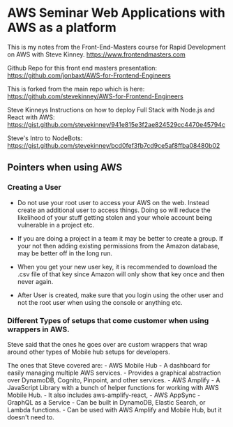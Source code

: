 # AWS Seminar Web Applications with AWS as a platform

This is my notes from the Front-End-Masters course for Rapid Development on AWS with Steve Kinney. https://www.frontendmasters.com

Github Repo for this front end masters presentation: https://github.com/jonbaxt/AWS-for-Frontend-Engineers

This is forked from the main repo which is here: https://github.com/stevekinney/AWS-for-Frontend-Engineers


Steve Kinneys Instructions on how to deploy Full Stack with Node.js and React with AWS: https://gist.github.com/stevekinney/941e815e3f2ae824529cc4470e45794c

Steve's Intro to NodeBots: https://gist.github.com/stevekinney/bcd0fef3fb7cd9ce5af8ffba08480b02


## Pointers when using AWS

### Creating a User

- Do not use your root user to access your AWS on the web. Instead create an additional user to access things. Doing so will reduce the likelihood of your stuff getting stolen and your whole account being vulnerable in a project etc.

- If you are doing a project in a team it may be better to create a group. If your not then adding existing permissions from the Amazon database, may be better off in the long run.

- When you get your new user key, it is recommended to download the .csv file of that key since Amazon will only show that key once and then never again.

- After User is created, make sure that you login using the other user and not the root user when using the console or anything etc.

### Different Types of setups that come customer when using wrappers in AWS.

Steve said that the ones he goes over are custom wrappers that wrap around other types of Mobile hub setups for developers.

The ones that Steve covered are:
    - AWS Mobile Hub
        - A dashboard for easily managing multiple AWS services.
        - Provides a graphical abstraction over DynamoDB, Cognito, Pinpoint, and other services.
    - AWS Amplify
        - A JavaScript Library with a bunch of helper functions for working with AWS Mobile Hub.
        - It also includes aws-amplify-react, 
    - AWS AppSync
        - GraphQL as a Service
        - Can be built in DynamoDB, Elastic Search, or Lambda functions.
        - Can be used with AWS Amplify and Mobile Hub, but it doesn't need to.

